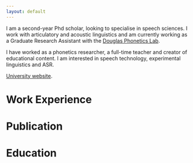 ```yaml
---
layout: default
---
```


I am a second-year Phd scholar, looking to specialise in speech sciences. I work with articulatory and acoustic linguistics and am currently working as a Graduate Research Assistant with the [Douglas Phonetics Lab](https://linguistics.arizona.edu/dpl).


I have worked as a phonetics researcher, a full-time teacher and creator of educational content. I am interested in speech technology, experimental linguistics and ASR. 

[University website](https://linguistics.arizona.edu/user/meghavarshini-krishnaswamy).


# Work Experience



# Publication
<!---
> This is a blockquote following a header.
>
> When something is important enough, you do it even if the odds are not in your favor.
-->
# Education

<!---
```js
// Javascript code with syntax highlighting.
var fun = function lang(l) {
  dateformat.i18n = require('./lang/' + l)
  return true;
}
```
-->
